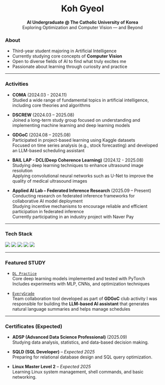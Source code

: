<!--
**gyeol02/gyeol02** is a ✨ _special_ ✨ repository because its `README.md` (this file) appears on your GitHub profile.

Here are some ideas to get you started:

- 🔭 I’m currently working on ...
- 🌱 I’m currently learning ...
- 👯 I’m looking to collaborate on ...
- 🤔 I’m looking for help with ...
- 💬 Ask me about ...
- 📫 How to reach me: ...
- 😄 Pronouns: ...
- ⚡ Fun fact: ...
-->
<h1 align="center">Koh Gyeol</h1>
<p align="center"><strong>AI Undergraduate @ The Catholic University of Korea</strong><br>
Exploring Optimization and Computer Vision — and Beyond</p>

### About
- Third-year student majoring in Artificial Intelligence
- Currently studying core concepts of **Computer Vision**
- Open to diverse fields of AI to find what truly excites me
- Passionate about learning through curiosity and practice

---

### Activities
- **COMA** (2024.03 - 2024.11)   
  Studied a wide range of fundamental topics in artificial intelligence, including core theories and algorithms
  
- **DSCREW** (2024.03 – 2025.08)   
  Joined a long-term study group focused on understanding and implementing machine learning and deep learning models

- **GDGoC** (2024.08 – 2025.08)   
  Participated in project-based learning using Kaggle datasets  
  Focused on time series analysis (e.g., stock forecasting) and developed an LLM-based scheduling assistant
  
- **BAIL LAP - DCL(Deep Coherence Learning)** (2024.12 - 2025.08)   
  Studying deep learning techniques to enhance ultrasound image resolution  
  Applying convolutional neural networks such as U-Net to improve the quality of medical ultrasound images

- **Applied AI Lab – Federated Inference Research** (2025.09 – Present)   
  Conducting research on federated inference frameworks for collaborative AI model deployment  
  Studying incentive mechanisms to encourage reliable and efficient participation in federated inference  
  Currently participating in an industry project with Naver Pay

---

### Tech Stack
<p align="left">
  <img src="https://img.shields.io/badge/Python-181717?style=flat&logo=Python&logoColor=3776AB"/>
  <img src="https://img.shields.io/badge/PyTorch-181717?style=flat&logo=PyTorch&logoColor=EE4C2C"/>
  <img src="https://img.shields.io/badge/Scikit--learn-181717?style=flat&logo=scikit-learn&logoColor=F7931E"/>
  <img src="https://img.shields.io/badge/Git-181717?style=flat&logo=Git&logoColor=F05032"/>
  <img src="https://img.shields.io/badge/MATLAB-181717?style=flat&logo=mathworks&logoColor=white"/>
</p>

---

### Featured STUDY
- [`DL Practice`](https://github.com/gyeol02/DL_Study)   
  Core deep learning models implemented and tested with PyTorch  
  Includes experiments with MLP, CNNs, and optimization techniques
  
- [`EveryGrade`](https://github.com/catholichak2024/.github/tree/main/profile)   
  Team collaboration tool developed as part of **GDGoC** club activity
  I was responsible for building the **LLM-based AI assistant**
  that generates natural language summaries and helps manage schedules
---

### Certificates (Expected)
- **ADSP (Advanced Data Science Professional)** (2025.09)  
  Studying data analysis, statistics, and data-based decision making.

- **SQLD (SQL Developer)** – _Expected 2025_   
  Preparing for relational database design and SQL query optimization.

- **Linux Master Level 2** – _Expected 2025_   
  Learning Linux system management, shell commands, and basic networking.
